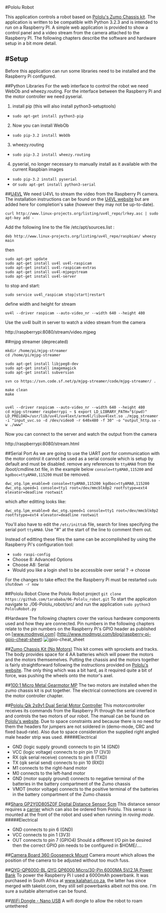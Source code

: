#Pololu Robot

This application controls a robot based on [Pololu's Zumo Chassis kit](http://www.pololu.com/product/1418). 
The application is written to be compatible with Python 3.2.3 and is intended to run on a Raspberry PI.
A simple web application is provided to show a control panel and a video stream from the camera attached to the Raspberry PI.
The following chapters describe the software and hardware setup in a bit more detail.



#Setup
-----
Before this application can run some libraries need to be installed and the Raspberry Pi configured.

##Python Libraries
For the web interface to control the robot we need WebOb and wheezy.routing. For the interface between the Raspberry Pi and the motor controller we need pyserial.


1. install pip  (this will also install python3-setuptools)
  * ```sudo apt-get install python3-pip```
2. Now you can install WebOb
  * ```sudo pip-3.2 install WebOb```
3. wheezy.routing
  * ```sudo pip-3.2 install wheezy.routing```
4. pyserial, no longer necessary to manually install as it available with the current Raspbian images
 * ```sudo pip-3.2 install pyserial```
 * or ```sudo apt-get install python3-serial```

##[U4VL](http://www.linux-projects.org/modules/sections/index.php?op=viewarticle&artid=14)
We need U4VL to stream the video from the Raspberry Pi camera. The installation instructions can be found on the [U4VL website](http://www.linux-projects.org/modules/sections/index.php?op=viewarticle&artid=14) but are added here for completion's sake (however they may not be up-to-date).

```
curl http://www.linux-projects.org/listing/uv4l_repo/lrkey.asc | sudo apt-key add -
```

Add the following line to the file /etc/apt/sources.list :

```deb http://www.linux-projects.org/listing/uv4l_repo/raspbian/ wheezy main```
 
then

```
sudo apt-get update
sudo apt-get install uv4l uv4l-raspicam
sudo apt-get install uv4l-raspicam-extras
sudo apt-get install uv4l-mjpegstream
sudo apt-get install uv4l-server
 ```
to stop and start:
```
sudo service uv4l_raspicam stop|start|restart
```
define width and height for stream
```
uv4l --driver raspicam --auto-video_nr --width 640 --height 480
```

Use the uv4l built in server to watch a video stream from the camera

http://raspberrypi:8080/stream/video.mjpeg
   
##mjpg streamer (deprecated)

``` 
mkdir /home/pi/mjpg-streamer
cd /home/pi/mjpg-streamer

sudo apt-get install libjpeg8-dev
sudo apt-get install imagemagick
sudo apt-get install subversion

svn co https://svn.code.sf.net/p/mjpg-streamer/code/mjpg-streamer/ . 

make clean 
make 


uv4l --driver raspicam --auto-video_nr --width 640 --height 480 
cd mjpg-streamer raspberrypi ~ $ export LD_LIBRARY_PATH="$(pwd)"
LD_PRELOAD=/usr/lib/uv4l/uv4lext/armv6l/libuv4lext.so ./mjpg_streamer -i "input_uvc.so -d /dev/video0 -r 640x480 -f 30" -o "output_http.so -w ./www" 
```

Now you can connect to the server and watch the output from the camera

http://raspberrypi:8080/stream.html 

##Serial Port
As we are going to use the UART port for communication with the motor control it cannot be used as a serial console which is setup by default and must be disabled.
remove any references to `ttyAMA0` from the /boot/cmdline.txt file, in the example below `console=ttyAMA0,115200` and `kgdboc=ttyAMA0,115200`
must be removed.

```dwc_otg.lpm_enable=0 console=ttyAMA0,115200 kgdboc=ttyAMA0,115200 dwc_otg.speed=1 console=tty1 root=/dev/mmcblk0p2 rootfstype=ext4 elevator=deadline rootwait```

which after editting looks like:

```dwc_otg.lpm_enable=0 dwc_otg.speed=1 console=tty1 root=/dev/mmcblk0p2 rootfstype=ext4 elevator=deadline rootwait```

You'll also have to edit the `/etc/inittab` file, search for lines specifying the serial port `ttyAMA0`. 
Use “#” at the start of the line to comment them out.  

Instead of editting these files the same can be accomplished by using the Raspberry Pi's configuration tool:
* ```sudo raspi-config```
* Choose 8: Advanced Options
* Choose A8: Serial
* Would you like a login shell to be accessible over serial ? -> choose <No>

For the changes to take effect the the Raspberry Pi must be restarted `sudo shutdown -r now`


##Pololu Robot 
Clone the Pololu Robot project
```git clone https://github.com/tarababa/06-Pololu_robot.git```
To start the applicaton navigate to ./06-Pololu_robot/src/ and run the application
```sudo python3 PololuRobot.py```


#Hardware
The following chapters cover the various hardware components used and how they are connected. Pin numbers in the following chapters relate to the pin numbers on the Raspberry Pi's GPIO header as published on [www.modmypi.com] (http://www.modmypi.com/blog/raspberry-pi-gpio-cheat-sheet)
![gpio-cheat_sheet](http://www.modmypi.com/image/data/rpi-products/gpio/raspberry-pi-gpio-cheat-sheet.jpg)

##[Zumo Chassis Kit (No Motors)](https://www.pololu.com/product/1418)
This kit comes with sprockets and tracks. The body provides space for 4 AA batteries which will power the motors and the motors themsemelves. Putting the chassis and the motors together is fairly straightforward following the instructions provided on [Pololu's website](https://www.pololu.com/docs/pdf/0J54/zumo_chassis.pdf). The only thing which was a bit hard, as it required quite a bit of force, was pushing the wheels onto the motor's axel.

##[100:1 Micro Metal Gearmotor MP](https://www.pololu.com/product/2367)
The two motors are installed when the zumo chassis kit is put together. The electrical connections are covered in the motor controller chapter.

##[Pololu Qik 2s9v1 Dual Serial Motor Controller](https://www.pololu.com/product/1110)
This motorcontroller receives its commands from the Raspberry Pi through the serial interface and controls the two motors of our robot. The manual can be found on [Pololu's website](https://www.pololu.com/docs/pdf/0J25/qik_2s9v1.pdf). Due to space constraints and because there is no need for them the headers for jumpers are not soldered in (demo-mode, CRC and fixed baud-rate). Also due to space consideration the supplied right angled male header strip was used.
#####Electrical
* GND (logic supply ground) connects to pin 14 (GND)
* VCC (logic voltage)  connects to pin pin 17 (3V3)
* RX (qik serial receive) connects to pin 8 (TXD)
* TX (qik serial send) connects to pin 10 (RXD)
* M1 connects to the right-hand motor
* M0 connects to the left-hand motor
* GND (motor supply ground) connects to negative terminal of the batteries in the battery compartment of the Zumo chassis
* VMOT (motor voltage) connects to the positive terminal of the batteries in the battery compartment of the Zumo chassis

##[Sharp GP2Y0D805Z0F Digital Distance Sensor 5cm](https://www.pololu.com/product/1131)
This distance sensor requires a [carrier](https://www.pololu.com/product/1133) which can also be ordered from Pololu.
This sensor is mounted at the front of the robot and used when running in *roving mode*.
#####Electrical
* GND connects to pin 6 (GND)
* VCC connects to pin 1 (3V3)
* OUT connects to pin 7 (GPIO4)
Should a different I/O pin be desired then the correct GPIO pin needs to be configured in $HOME/....

##[Camera Board 360 Gooseneck Mount](http://www.modmypi.com/raspberry-pi/camera/camera-board-360-gooseneck-mount)
Camera mount which allows the position of the camera to be adjusted without too much fuss.

##[QYG-QP6000-BL QYG QP6000 Micro/30-Pin 6000MA 5V/2.1A Power Bank](http://www.comx-computers.co.za/imageDisplay.php?i=85898_0)
To power the Raspberry Pi I used a 6000mAh powerbank. It was purchased in South Africa at www.kalahari.co.za, the latter has since merged with takelot.com, they still sell powerbanks albeit not this one. I'm sure a suitable alternative can be found.

##[WiFi Dongle - Nano USB](http://www.modmypi.com/raspberry-pi/accessories/wifi-dongles/wifi-dongle-nano-usb)
A wifi dongle to allow the robot to roam untethered



